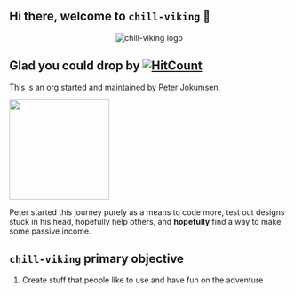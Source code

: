 ## Hi there, welcome to `chill-viking` 👋

<p align="center">
  <img src="https://chillviking.com/assets/chill-viking-720-logo.png" alt="chill-viking logo"/>
</p>

<!--
// todo: add social links if every create a social media presence.
-->

## Glad you could drop by [![HitCount](https://hits.dwyl.com/chill-viking/github.svg?style=flat-square&show=unique)](http://hits.dwyl.com/chill-viking/github)

This is an org started and maintained by [Peter Jokumsen](https://github.com/peterjokumsen).

<img height="180em" src="https://github-readme-stats.vercel.app/api?username=peterjokumsen&show_icons=true&hide_border=true&&count_private=true&include_all_commits=true" />

Peter started this journey purely as a means to code more, test out designs stuck in his head, hopefully help others, and **hopefully** find a way to make some passive income.

## `chill-viking` primary objective

1. Create stuff that people like to use and have fun on the adventure

<!--

**Here are some ideas to get you started:**

🙋‍♀️ A short introduction - what is your organization all about?
🌈 Contribution guidelines - how can the community get involved?
👩‍💻 Useful resources - where can the community find your docs? Is there anything else the community should know?
🍿 Fun facts - what does your team eat for breakfast?
🧙 Remember, you can do mighty things with the power of [Markdown](https://docs.github.com/github/writing-on-github/getting-started-with-writing-and-formatting-on-github/basic-writing-and-formatting-syntax)
-->
